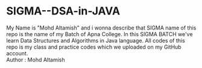 # SIGMA--DSA-in-JAVA
My Name is "Mohd Altamish" and i wonna describe that SIGMA name of this repo is the name of my Batch of Apna College. In this SIGMA BATCH we've learn Data Structures and Algorithms in Java language. All codes of this repo is my class and practice codes which we uploaded on my GitHub account.
<br>
Author : Mohd Altamish
